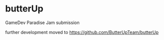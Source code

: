 # butterUp
GameDev Paradise Jam submission

further development moved to https://github.com/ButterUpTeam/butterUp
